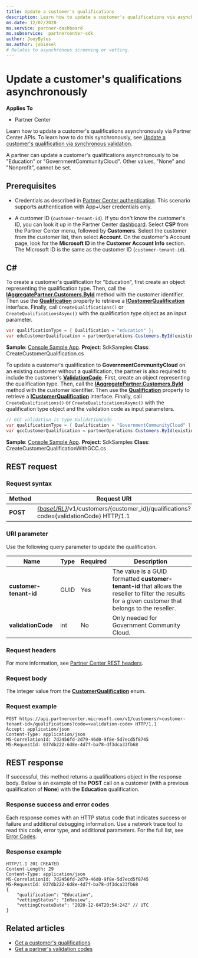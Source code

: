 ```yaml
---
title: Update a customer's qualifications
description: Learn how to update a customer's qualifications via asynchronous screening or vetting, including the address associated with the profile.
ms.date: 12/07/2020
ms.service: partner-dashboard
ms.subservice:  partnercenter-sdk
author: JoeyBytes
ms.author: jobiesel
# Relates to asynchronous screening or vetting. 
---
```


# Update a customer's qualifications asynchronously

**Applies To**

- Partner Center

Learn how to update a customer's qualifications asynchronously via Partner Center APIs. To learn how to do this synchronously, see [Update a customer's qualification via synchronous validation](update-customer-qualification-synchronous.md).

A partner can update a customer's qualifications asynchronously to be "Education" or "GovernmentCommunityCloud". Other values, "None" and "Nonprofit", cannot be set.

## Prerequisites

- Credentials as described in [Partner Center authentication](partner-center-authentication.md). This scenario supports authentication with App+User credentials only.

- A customer ID (`customer-tenant-id`). If you don't know the customer's ID, you can look it up in the Partner Center [dashboard](https://partner.microsoft.com/dashboard). Select **CSP** from the Partner Center menu, followed by **Customers**. Select the customer from the customer list, then select **Account**. On the customer's Account page, look for the **Microsoft ID** in the **Customer Account Info** section. The Microsoft ID is the same as the customer ID  (`customer-tenant-id`).

## C\#

To create a customer's qualification for "Education", first create an object representing the qualification type. Then, call the [**IAggregatePartner.Customers.ById**](/dotnet/api/microsoft.store.partnercenter.customers.icustomercollection.byid) method with the customer identifier. Then use the [**Qualification**](/dotnet/api/microsoft.store.partnercenter.customers.icustomer.qualification) property to retrieve a [**ICustomerQualification**](/dotnet/api/microsoft.store.partnercenter.qualification.icustomerqualification) interface. Finally, call `CreateQualifications()` or `CreateQualificationsAsync()` with the qualification type object as an input parameter.

``` csharp
var qualificationType = { Qualification = "education" };
var eduCustomerQualification = partnerOperations.Customers.ById(existingCustomer.Id).Qualification.CreateQualifications(qualificationType);
```

**Sample**: [Console Sample App](https://github.com/microsoft/Partner-Center-DotNet-Samples). **Project**: SdkSamples **Class**: CreateCustomerQualification.cs

To update a customer's qualification to **GovernmentCommunityCloud** on an existing customer without a qualification, the partner is also required to include the customer's [**ValidationCode**](utility-resources.md#validationcode). First, create an object representing the qualification type. Then, call the [**IAggregatePartner.Customers.ById**](/dotnet/api/microsoft.store.partnercenter.customers.icustomercollection.byid) method with the customer identifier. Then use the [**Qualification**](/dotnet/api/microsoft.store.partnercenter.customers.icustomer.qualification) property to retrieve a [**ICustomerQualification**](/dotnet/api/microsoft.store.partnercenter.qualification.icustomerqualification) interface. Finally, call `CreateQualifications()` or `CreateQualificationsAsync()` with the qualification type object and the validation code as input parameters.

``` csharp
// GCC validation is type ValidationCode
var qualificationType = { Qualification = "GovernmentCommunityCloud" };
var gccCustomerQualification = partnerOperations.Customers.ById(existingCustomer.Id).Qualification.CreateQualifications(qualificationType, gccValidation);
```

**Sample**: [Console Sample App](https://github.com/microsoft/Partner-Center-DotNet-Samples). **Project**: SdkSamples **Class**: CreateCustomerQualificationWithGCC.cs

## REST request

### Request syntax

| Method  | Request URI                                                                                             |
|---------|---------------------------------------------------------------------------------------------------------|
| **POST** | [*{baseURL}*](partner-center-rest-urls.md)/v1/customers/{customer_id}/qualifications?code={validationCode} HTTP/1.1 |

### URI parameter

Use the following query parameter to update the qualification.

| Name                   | Type | Required | Description                                                                                                                                            |
|------------------------|------|----------|--------------------------------------------------------------------------------------------------------------------------------------------------------|
| **customer-tenant-id** | GUID | Yes      | The value is a GUID formatted **customer-tenant-id** that allows the reseller to filter the results for a given customer that belongs to the reseller. |
| **validationCode**     | int  | No       | Only needed for Government Community Cloud.                                                                                                            |

### Request headers

For more information, see [Partner Center REST headers](headers.md).

### Request body

The integer value from the [**CustomerQualification**](/dotnet/api/microsoft.store.partnercenter.models.customers.customerqualification) enum.

### Request example

```http
POST https://api.partnercenter.microsoft.com/v1/customers/<customer-tenant-id>/qualifications?code=<validation-code> HTTP/1.1
Accept: application/json
Content-Type: application/json
MS-CorrelationId: 7d2456fd-2d79-46d0-9f8e-5d7ecd5f8745
MS-RequestId: 037db222-6d8e-4d7f-ba78-df3dca33fb68

```

## REST response

If successful, this method returns a qualifications object in the response body. Below is an example of the **POST** call on a customer (with a previous qualification of **None**) with the **Education** qualification.

### Response success and error codes

Each response comes with an HTTP status code that indicates success or failure and additional debugging information. Use a network trace tool to read this code, error type, and additional parameters. For the full list, see [Error Codes](error-codes.md).

### Response example

```http
HTTP/1.1 201 CREATED
Content-Length: 29
Content-Type: application/json
MS-CorrelationId: 7d2456fd-2d79-46d0-9f8e-5d7ecd5f8745
MS-RequestId: 037db222-6d8e-4d7f-ba78-df3dca33fb68
{
    "qualification": "Education",
    "vettingStatus": "InReview",
    "vettingCreateDate": "2020-12-04T20:54:24Z" // UTC
}
```

## Related articles

- [Get a customer's qualifications](./get-customer-qualification-asynchronous.md)
- [Get a partner's validation codes](get-a-partner-s-validation-codes.md)
